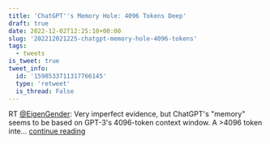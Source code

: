 ```yaml
---
title: 'ChatGPT''s Memory Hole: 4096 Tokens Deep'
draft: true
date: 2022-12-02T12:25:10+00:00
slug: '202212021225-chatgpt-memory-hole-4096-tokens'
tags:
  - tweets
is_tweet: true
tweet_info:
  id: '1598533711317766145'
  type: 'retweet'
  is_thread: False
---
```




RT [@EigenGender](https://x.com/EigenGender): Very imperfect evidence, but ChatGPT's "memory" seems to be based on GPT-3's 4096-token context window. A &gt;4096 token inte… [continue reading](https://x.com/sytelus/status/1598533711317766145)
